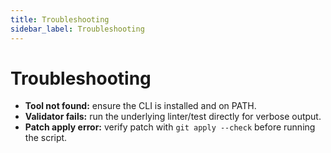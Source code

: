 ```yaml
---
title: Troubleshooting
sidebar_label: Troubleshooting
---
```


# Troubleshooting

- **Tool not found:** ensure the CLI is installed and on PATH.
- **Validator fails:** run the underlying linter/test directly for verbose output.
- **Patch apply error:** verify patch with `git apply --check` before running the script.
